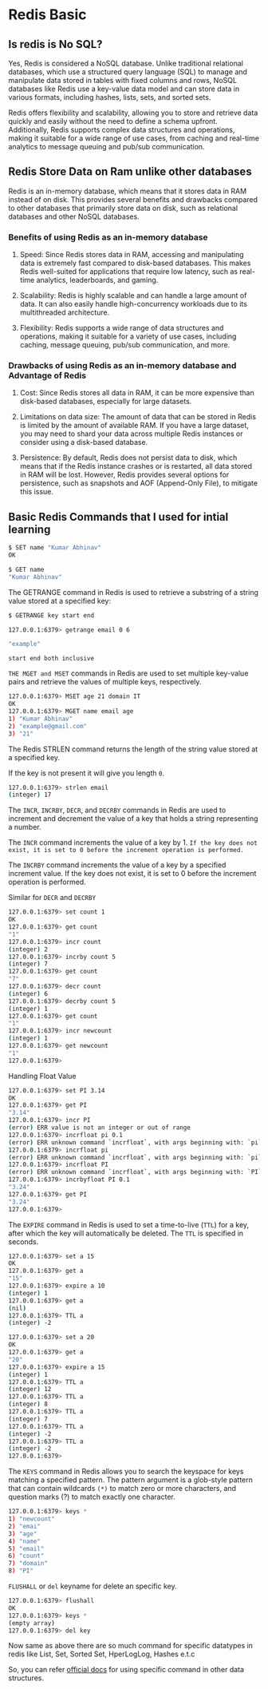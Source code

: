 # Redis Basic

## Is redis is No SQL?

Yes, Redis is considered a NoSQL database. Unlike traditional relational databases, which use a structured query language (SQL) to manage and manipulate data stored in tables with fixed columns and rows, NoSQL databases like Redis use a key-value data model and can store data in various formats, including hashes, lists, sets, and sorted sets.

Redis offers flexibility and scalability, allowing you to store and retrieve data quickly and easily without the need to define a schema upfront. Additionally, Redis supports complex data structures and operations, making it suitable for a wide range of use cases, from caching and real-time analytics to message queuing and pub/sub communication.

## Redis Store Data on Ram unlike other databases

Redis is an in-memory database, which means that it stores data in RAM instead of on disk. This provides several benefits and drawbacks compared to other databases that primarily store data on disk, such as relational databases and other NoSQL databases.

### Benefits of using Redis as an in-memory database

1. Speed: Since Redis stores data in RAM, accessing and manipulating data is extremely fast compared to disk-based databases. This makes Redis well-suited for applications that require low latency, such as real-time analytics, leaderboards, and gaming.

1. Scalability: Redis is highly scalable and can handle a large amount of data. It can also easily handle high-concurrency workloads due to its multithreaded architecture.

1. Flexibility: Redis supports a wide range of data structures and operations, making it suitable for a variety of use cases, including caching, message queuing, pub/sub communication, and more.

### Drawbacks of using Redis as an in-memory database and Advantage of Redis

1. Cost: Since Redis stores all data in RAM, it can be more expensive than disk-based databases, especially for large datasets.

1. Limitations on data size: The amount of data that can be stored in Redis is limited by the amount of available RAM. If you have a large dataset, you may need to shard your data across multiple Redis instances or consider using a disk-based database.

1. Persistence: By default, Redis does not persist data to disk, which means that if the Redis instance crashes or is restarted, all data stored in RAM will be lost. However, Redis provides several options for persistence, such as snapshots and AOF (Append-Only File), to mitigate this issue.

## Basic Redis Commands that I used for intial learning

```bash
$ SET name "Kumar Abhinav"
OK

$ GET name
"Kumar Abhinav"

```

The GETRANGE command in Redis is used to retrieve a substring of a string value stored at a specified key:

```bash
$ GETRANGE key start end

127.0.0.1:6379> getrange email 0 6

"example"
```

`start end both inclusive`

`THE MGET and MSET` commands in Redis are used to set multiple key-value pairs and retrieve the values of multiple keys, respectively.

```bash
127.0.0.1:6379> MSET age 21 domain IT
OK
127.0.0.1:6379> MGET name email age 
1) "Kumar Abhinav"
2) "example@gmail.com"
3) "21"
```

The Redis STRLEN command returns the length of the string value stored at a specified key.

If the key is not present it will give you length `0`.

```bash
127.0.0.1:6379> strlen email
(integer) 17
```

The `INCR`, `INCRBY`, `DECR`, and `DECRBY` commands in Redis are used to increment and decrement the value of a key that holds a string representing a number.

The `INCR` command increments the value of a key by 1. `If the key does not exist, it is set to 0 before the increment operation is performed.`

The `INCRBY` command increments the value of a key by a specified increment value. If the key does not exist, it is set to 0 before the increment operation is performed.

Similar for `DECR` and `DECRBY`

```bash
127.0.0.1:6379> set count 1
OK
127.0.0.1:6379> get count
"1"
127.0.0.1:6379> incr count
(integer) 2
127.0.0.1:6379> incrby count 5
(integer) 7
127.0.0.1:6379> get count
"7"
127.0.0.1:6379> decr count
(integer) 6
127.0.0.1:6379> decrby count 5
(integer) 1
127.0.0.1:6379> get count
"1"
127.0.0.1:6379> incr newcount
(integer) 1
127.0.0.1:6379> get newcount
"1"
127.0.0.1:6379> 

```

Handling Float Value

```bash
127.0.0.1:6379> set PI 3.14
OK
127.0.0.1:6379> get PI 
"3.14"
127.0.0.1:6379> incr PI
(error) ERR value is not an integer or out of range
127.0.0.1:6379> incrfloat pi 0.1
(error) ERR unknown command `incrfloat`, with args beginning with: `pi`, `0.1`, 
127.0.0.1:6379> incrfloat pi 
(error) ERR unknown command `incrfloat`, with args beginning with: `pi`, 
127.0.0.1:6379> incrfloat PI
(error) ERR unknown command `incrfloat`, with args beginning with: `PI`, 
127.0.0.1:6379> incrbyfloat PI 0.1
"3.24"
127.0.0.1:6379> get PI
"3.24"
127.0.0.1:6379> 
```

The `EXPIRE` command in Redis is used to set a time-to-live (`TTL`) for a key, after which the key will automatically be deleted. The `TTL` is specified in seconds.

```bash
127.0.0.1:6379> set a 15
OK
127.0.0.1:6379> get a
"15"
127.0.0.1:6379> expire a 10
(integer) 1
127.0.0.1:6379> get a
(nil)
127.0.0.1:6379> TTL a
(integer) -2

127.0.0.1:6379> set a 20
OK
127.0.0.1:6379> get a
"20"
127.0.0.1:6379> expire a 15
(integer) 1
127.0.0.1:6379> TTL a
(integer) 12
127.0.0.1:6379> TTL a
(integer) 8
127.0.0.1:6379> TTL a
(integer) 7
127.0.0.1:6379> TTL a
(integer) -2
127.0.0.1:6379> TTL a
(integer) -2
127.0.0.1:6379> 
```

The `KEYS` command in Redis allows you to search the keyspace for keys matching a specified pattern. The pattern argument is a glob-style pattern that can contain wildcards `(*)` to match zero or more characters, and question marks (?) to match exactly one character.

```bash
127.0.0.1:6379> keys *
1) "newcount"
2) "emai"
3) "age"
4) "name"
5) "email"
6) "count"
7) "domain"
8) "PI"
```

`FLUSHALL` or `del` keyname for delete an specific key.

```bash
127.0.0.1:6379> flushall
OK
127.0.0.1:6379> keys *
(empty array)
127.0.0.1:6379> del key 
```
Now same as above there are so much command for specific datatypes in redis like List, Set, Sorted Set, HperLogLog, Hashes e.t.c

So, you can refer [official docs](https://redis.io/docs/data-types/) for using specific command in other data structures.

